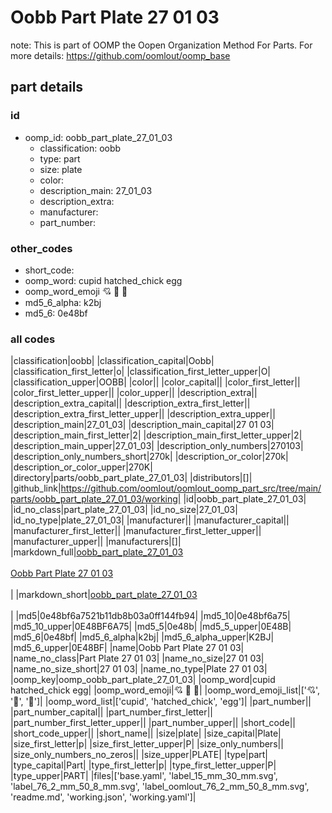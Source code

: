 # Oobb Part Plate 27 01 03  

note: This is part of OOMP the Oopen Organization Method For Parts. For more details: https://github.com/oomlout/oomp_base

##  part details





### id
* oomp_id: oobb_part_plate_27_01_03
  * classification: oobb
  * type: part
  * size: plate
  * color: 
  * description_main: 27_01_03
  * description_extra: 
  * manufacturer: 
  * part_number: 

### other_codes
* short_code: 
* oomp_word: cupid hatched_chick egg
* oomp_word_emoji :cupid: :hatched_chick: :egg:
* md5_6_alpha: k2bj
* md5_6: 0e48bf

### all codes 
|classification|oobb|
|classification_capital|Oobb|
|classification_first_letter|o|
|classification_first_letter_upper|O|
|classification_upper|OOBB|
|color||
|color_capital||
|color_first_letter||
|color_first_letter_upper||
|color_upper||
|description_extra||
|description_extra_capital||
|description_extra_first_letter||
|description_extra_first_letter_upper||
|description_extra_upper||
|description_main|27_01_03|
|description_main_capital|27 01 03|
|description_main_first_letter|2|
|description_main_first_letter_upper|2|
|description_main_upper|27_01_03|
|description_only_numbers|270103|
|description_only_numbers_short|270k|
|description_or_color|270k|
|description_or_color_upper|270K|
|directory|parts/oobb_part_plate_27_01_03|
|distributors|[]|
|github_link|https://github.com/oomlout/oomlout_oomp_part_src/tree/main/parts/oobb_part_plate_27_01_03/working|
|id|oobb_part_plate_27_01_03|
|id_no_class|part_plate_27_01_03|
|id_no_size|27_01_03|
|id_no_type|plate_27_01_03|
|manufacturer||
|manufacturer_capital||
|manufacturer_first_letter||
|manufacturer_first_letter_upper||
|manufacturer_upper||
|manufacturers|[]|
|markdown_full|[oobb_part_plate_27_01_03](https://github.com/oomlout/oomlout_oomp_part_src/tree/main/parts/oobb_part_plate_27_01_03/working)<br>[](https://github.com/oomlout/oomlout_oomp_part_src/tree/main/parts/oobb_part_plate_27_01_03/working)<br>[Oobb Part Plate 27 01 03](https://github.com/oomlout/oomlout_oomp_part_src/tree/main/parts/oobb_part_plate_27_01_03/working)<br><br>|
|markdown_short|[oobb_part_plate_27_01_03](https://github.com/oomlout/oomlout_oomp_part_src/tree/main/parts/oobb_part_plate_27_01_03/working)<br><br>|
|md5|0e48bf6a7521b11db8b03a0ff144fb94|
|md5_10|0e48bf6a75|
|md5_10_upper|0E48BF6A75|
|md5_5|0e48b|
|md5_5_upper|0E48B|
|md5_6|0e48bf|
|md5_6_alpha|k2bj|
|md5_6_alpha_upper|K2BJ|
|md5_6_upper|0E48BF|
|name|Oobb Part Plate 27 01 03|
|name_no_class|Part Plate 27 01 03|
|name_no_size|27 01 03|
|name_no_size_short|27 01 03|
|name_no_type|Plate 27 01 03|
|oomp_key|oomp_oobb_part_plate_27_01_03|
|oomp_word|cupid hatched_chick egg|
|oomp_word_emoji|:cupid: :hatched_chick: :egg:|
|oomp_word_emoji_list|[':cupid:', ':hatched_chick:', ':egg:']|
|oomp_word_list|['cupid', 'hatched_chick', 'egg']|
|part_number||
|part_number_capital||
|part_number_first_letter||
|part_number_first_letter_upper||
|part_number_upper||
|short_code||
|short_code_upper||
|short_name||
|size|plate|
|size_capital|Plate|
|size_first_letter|p|
|size_first_letter_upper|P|
|size_only_numbers||
|size_only_numbers_no_zeros||
|size_upper|PLATE|
|type|part|
|type_capital|Part|
|type_first_letter|p|
|type_first_letter_upper|P|
|type_upper|PART|
|files|['base.yaml', 'label_15_mm_30_mm.svg', 'label_76_2_mm_50_8_mm.svg', 'label_oomlout_76_2_mm_50_8_mm.svg', 'readme.md', 'working.json', 'working.yaml']|
